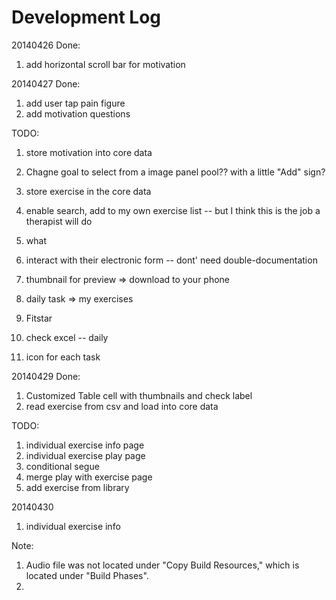 Development Log
===============
20140426
Done:
1. add horizontal scroll bar for motivation


20140427
Done: 
1. add user tap pain figure
2. add motivation questions

TODO:
1. store motivation into core data
2. Chagne goal to select from a image panel pool?? with a little "Add" sign?
3. store exercise in the core data
4. enable search, add to my own exercise list -- but I think this is the job a therapist will do

1. what 
2. interact with their electronic form -- dont' need double-documentation
3. thumbnail for preview => download to your phone
4. daily task => my exercises
5. Fitstar 
6. check excel -- daily
7. icon for each task




20140429
Done:
1. Customized Table cell with thumbnails and check label
2. read exercise from csv and load into core data


TODO:
1. individual exercise info page
2. individual exercise play page
3. conditional segue
4. merge play with exercise page
5. add exercise from library



20140430
1. individual exercise info

Note: 
1.  Audio file was not located under "Copy Build Resources," which is located under "Build Phases".
2. 
